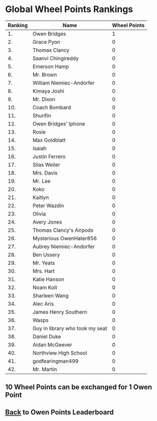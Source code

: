 # Global Wheel Points Rankings

|Ranking|Name|Wheel Points|
| ----------- | ----------- | ----------- |
|1.|Owen Bridges|1|
|2.|Grace Pyon|0|
|3.|Thomas Clancy|0|
|4.|Saanvi Chingireddy|0|
|5.|Emerson Hamp|0|
|6.|Mr. Brown|0|
|7.|William Niemiec-Andorfer|0|
|8.|Kimaya Joshi|0|
|9.|Mr. Dixon|0|
|10.|Coach Bombard|0|
|11.|Shurifin|0|
|12.|Owen Bridges' Iphone|0|
|13.|Rosie|0|
|14.|Max Goldblatt|0|
|15.|Isaiah|0|
|16.|Justin Ferrero|0|
|17.|Silas Weiler|0|
|18.|Mrs. Davis|0|
|19.|Mr. Lee|0|
|20.|Koko|0|
|21.|Kaitlyn|0|
|22.|Peter Wazdin|0|
|23.|Olivia|0|
|24.|Avery Jones|0|
|25.|Thomas Clancy's Airpods|0|
|26.|Mysterious OwenHater856|0|
|27.|Aubrey Niemiec-Andorfer|0|
|28.|Ben Ussery|0|
|29.|Mr. Yeats|0|
|30.|Mrs. Hart|0|
|31.|Katie Hanson|0|
|32.|Noam Kolt|0|
|33.|Sharleen Wang|0|
|34.|Alec Aris|0|
|35.|James Henry Southern|0|
|36.|Wasps|0|
|37.|Guy in library who took my seat|0|
|38.|Daniel Duke|0|
|39.|Aidan McGeever|0|
|40.|Northview High School|0|
|41.|godfearingman499|0|
|42.|Mr. Martin|0|

## 10 Wheel Points can be exchanged for 1 Owen Point

## [Back](../) to Owen Points Leaderboard